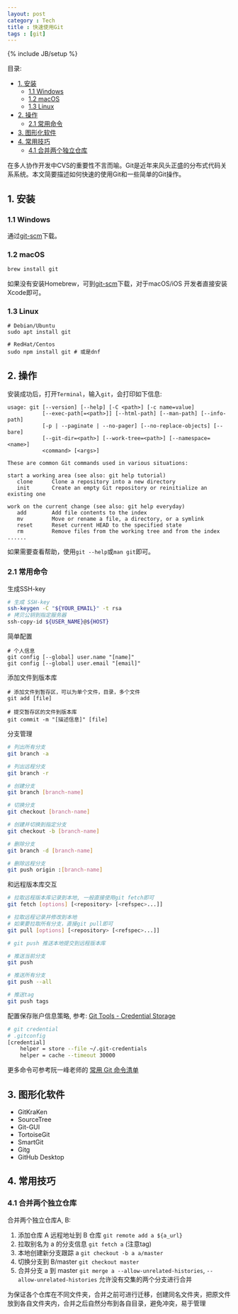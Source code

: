 ```yaml
---
layout: post
category : Tech
title : 快速使用Git
tags : [git]
---
```

{% include JB/setup %}

目录:

<!-- @import "[TOC]" {cmd="toc" depthFrom=2 depthTo=6 orderedList=false} -->
<!-- code_chunk_output -->

- [1. 安装](#1-安装)
  - [1.1 Windows](#11-windows)
  - [1.2 macOS](#12-macos)
  - [1.3 Linux](#13-linux)
- [2. 操作](#2-操作)
  - [2.1 常用命令](#21-常用命令)
- [3. 图形化软件](#3-图形化软件)
- [4. 常用技巧](#4-常用技巧)
  - [4.1 合并两个独立仓库](#41-合并两个独立仓库)

<!-- /code_chunk_output -->


在多人协作开发中CVS的重要性不言而喻。Git是近年来风头正盛的分布式代码关系系统。本文简要描述如何快速的使用Git和一些简单的Git操作。

## 1. 安装

### 1.1 Windows

通过[git-scm](https://git-scm.com)下载。

### 1.2 macOS

```sh
brew install git
```

如果没有安装Homebrew，可到[git-scm](https://git-scm.com)下载，对于macOS/iOS 开发者直接安装Xcode即可。

### 1.3 Linux

```
# Debian/Ubuntu
sudo apt install git

# RedHat/Centos
sudo npm install git # 或是dnf
```



## 2. 操作

安装成功后，打开`Terminal`，输入`git`，会打印如下信息:

```
usage: git [--version] [--help] [-C <path>] [-c name=value]
           [--exec-path[=<path>]] [--html-path] [--man-path] [--info-path]
           [-p | --paginate | --no-pager] [--no-replace-objects] [--bare]
           [--git-dir=<path>] [--work-tree=<path>] [--namespace=<name>]
           <command> [<args>]

These are common Git commands used in various situations:

start a working area (see also: git help tutorial)
   clone      Clone a repository into a new directory
   init       Create an empty Git repository or reinitialize an existing one

work on the current change (see also: git help everyday)
   add        Add file contents to the index
   mv         Move or rename a file, a directory, or a symlink
   reset      Reset current HEAD to the specified state
   rm         Remove files from the working tree and from the index
......
```

如果需要查看帮助，使用`git --help`或`man git`即可。

### 2.1 常用命令

生成SSH-key

```sh
# 生成 SSH-key
ssh-keygen -C "${YOUR_EMAIL}" -t rsa
# 拷贝公钥到指定服务器
ssh-copy-id ${USER_NAME}@${HOST}
```

简单配置

```Sh
# 个人信息
git config [--global] user.name "[name]"
git config [--global] user.email "[email]"
```

添加文件到版本库

```Sh
# 添加文件到暂存区，可以为单个文件，目录，多个文件
git add [file]

# 提交暂存区的文件到版本库
git commit -m "[描述信息]" [file]
```

分支管理

```sh
# 列出所有分支
git branch -a

# 列出远程分支
git branch -r

# 创建分支
git branch [branch-name]

# 切换分支
git checkout [branch-name]

# 创建并切换到指定分支
git checkout -b [branch-name]

# 删除分支
git branch -d [branch-name]

# 删除远程分支
git push origin :[branch-name]
```



和远程版本库交互

```sh
# 拉取远程版本库记录到本地, 一般直接使用git fetch即可
git fetch [options] [<repository> [<refspec>...]]

# 拉取远程记录并修改到本地
# 如果要拉取所有分支，直接git pull即可
git pull [options] [<repository> [<refspec>...]]

# git push 推送本地提交到远程版本库

# 推送当前分支
git push

# 推送所有分支
git push --all

# 推送tag
git push tags
```

配置保存账户信息策略, 参考: [Git Tools - Credential Storage](https://git-scm.com/book/en/v2/Git-Tools-Credential-Storage)

```sh
# git credential
# .gitconfig
[credential]
    helper = store --file ~/.git-credentials
    helper = cache --timeout 30000
```

更多命令可参考阮一峰老师的 [常用 Git 命令清单](http://www.ruanyifeng.com/blog/2015/12/git-cheat-sheet.html)

## 3. 图形化软件

* GitKraKen
* SourceTree
* Git-GUI
* TortoiseGit
* SmartGit
* Gitg
* GitHub Desktop

## 4. 常用技巧

### 4.1 合并两个独立仓库

合并两个独立仓库A, B:

1. 添加仓库 A 远程地址到 B 仓库 `git remote add a ${a_url}`
2. 拉取别名为 a 的分支信息 `git fetch a` (注意tag)
3. 本地创建新分支跟踪 a `git checkout -b a a/master`
4. 切换分支到 B/master `git checkout master`
5. 合并分支 a 到 master `git merge a --allow-unrelated-histories`, `--allow-unrelated-histories` 允许没有交集的两个分支进行合并

为保证各个仓库在不同文件夹，合并之前可进行迁移，创建同名文件夹，把原文件放到各自文件夹内，合并之后自然分布到各自目录，避免冲突，易于管理
